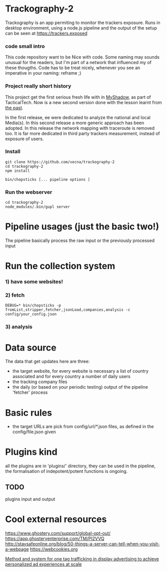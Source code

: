 # Trackography-2

Trackography is an app permiting to monitor the trackers exposure. Runs in desktop environment, using a node.js pipeline and the output of the setup can be seen at https://trackers.exposed

### code small intro 

This code repository want to be Nice with code. Some naming may sounds unusual for the readers, but I'm part of a network that influenced my of these thougths. Code has to be treat nicely, whenever you see an imperative in your naming: reframe ;)
### Project really short history

This project get the first serious fresh life with in [MyShadow](https://myshadow.org/trackography), as part of TacticalTech. Now is a new second version done with the lesson learnt from [the past](http://trackography.github.io/).

In the first release, ee were dedicated to analyze the national and local Media(s). In this second release a more generic approach has been adopted. In this release the network mapping with traceroute is removed too. It is far more dedicated in third party trackers measurement, instead of exposure of users.

### Install

    git clone https://github.com/vecna/trackography-2
    cd trackography-2
    npm install

    bin/chopsticks [... pipeline options ] 

### Run the webserver 

    cd trackography-2
    node_modules/.bin/gupl server

# Pipeline usages (just the basic two!)

The pipeline basically process the raw input or the previously processed input

# Run the collection system

### 1) have some websites!

### 2) fetch 

    DEBUG=* bin/chopsticks -p fromList,stripper,fetcher,jsonLoad,companies,analysis -c config/your_config.json 

### 3) analysis


# Data source

The data that get updates here are three:

  * the target website, for every website is necessary a list of country associated and for every country a number of daily users
  * the tracking company files
  * the daily (or based on your periodic testing) output of the pipeline 'fetcher' process

# Basic rules

  * the target URLs are pick from config/url/*.json files, as defined in the config/file.json given 

# Plugins kind

all the plugins are in 'plugins/' directory, they can be used in the pipeline, the formalisation of indepotent/potent functions is ongoing.

## TODO

plugins input and output

# Cool external resources

https://www.ghostery.com/support/global-opt-out/
https://app.ghosteryenterprise.com/TM/PI2VVQ
http://staysafeonline.org/blog/50-things-a-server-can-tell-when-you-visit-a-webpage
https://webcookies.org

[Method and system for one tag trafficking in display advertising to achieve personalized ad experiences at scale](http://www.google.com/patents/US20110119125)
